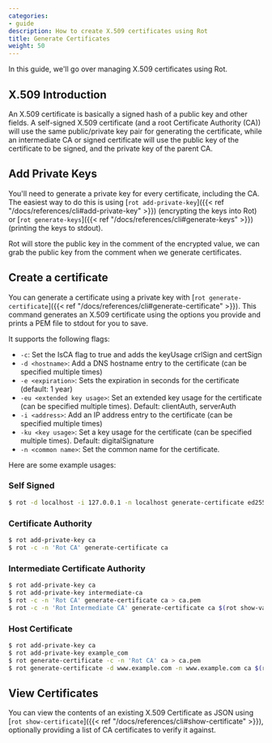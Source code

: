 ```yaml
---
categories:
- guide
description: How to create X.509 certificates using Rot
title: Generate Certificates
weight: 50
---
```


In this guide, we'll go over managing X.509 certificates using Rot.

## X.509 Introduction

An X.509 certificate is basically a signed hash of a public key and other fields.  A self-signed X.509 certificate (and a root Certificate Authority (CA)) will use the same public/private key pair for generating the certificate, while an intermediate CA or signed certificate will use the public key of the certificate to be signed, and the private key of the parent CA.

## Add Private Keys

You'll need to generate a private key for every certificate, including the CA.  The easiest way to do this is using [`rot add-private-key`]({{< ref "/docs/references/cli#add-private-key" >}}) (encrypting the keys into Rot) or [`rot generate-keys`]({{< ref "/docs/references/cli#generate-keys" >}}) (printing the keys to stdout).

Rot will store the public key in the comment of the encrypted value, we can grab the public key from the comment when we generate certificates.

## Create a certificate

You can generate a certificate using a private key with [`rot generate-certificate`]({{< ref "/docs/references/cli#generate-certificate" >}}).  This command generates an X.509 certificate using the options you provide and prints a PEM file to stdout for you to save.

It supports the following flags:

- `-c`: Set the IsCA flag to true and adds the keyUsage crlSign and certSign
- `-d <hostname>`: Add a DNS hostname entry to the certificate (can be specified multiple times)
- `-e <expiration>`: Sets the expiration in seconds for the certificate (default: 1 year)
- `-eu <extended key usage>`: Set an extended key usage for the certificate (can be specified multiple times).  Default: clientAuth, serverAuth
- `-i <address>`: Add an IP address entry to the certificate (can be specified multiple times)
- `-ku <key usage>`: Set a key usage for the certificate (can be specified multiple times).  Default: digitalSignature
- `-n <common name>`: Set the common name for the certificate.

Here are some example usages:

### Self Signed

```bash
$ rot -d localhost -i 127.0.0.1 -n localhost generate-certificate ed25519private:MC4CAQAwBQYDK2VwBCIEIAw1E0///GuHuAsxK/2gAGRRwZkrJD/mxk0HUS1VSN1a:1CjPxcEvDy
```

### Certificate Authority

```bash
$ rot add-private-key ca
$ rot -c -n 'Rot CA' generate-certificate ca
```

### Intermediate Certificate Authority


```bash
$ rot add-private-key ca
$ rot add-private-key intermediate-ca
$ rot -c -n 'Rot CA' generate-certificate ca > ca.pem
$ rot -c -n 'Rot Intermediate CA' generate-certificate ca $(rot show-value -c intermediate-ca) ca.pem
```

### Host Certificate

```bash
$ rot add-private-key ca
$ rot add-private-key example_com
$ rot generate-certificate -c -n 'Rot CA' ca > ca.pem
$ rot generate-certificate -d www.example.com -n www.example.com ca $(rot show-value -c example_com) ca.pem
```

## View Certificates

You can view the contents of an existing X.509 Certificate as JSON using [`rot show-certificate`]({{< ref "/docs/references/cli#show-certificate" >}}), optionally providing a list of CA certificates to verify it against.
